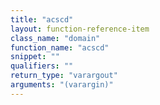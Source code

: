 ```yaml
---
title: "acscd"
layout: function-reference-item
class_name: "domain"
function_name: "acscd"
snippet: ""
qualifiers: ""
return_type: "varargout"
arguments: "(varargin)"
---
```


<pre class="help-text"></pre>